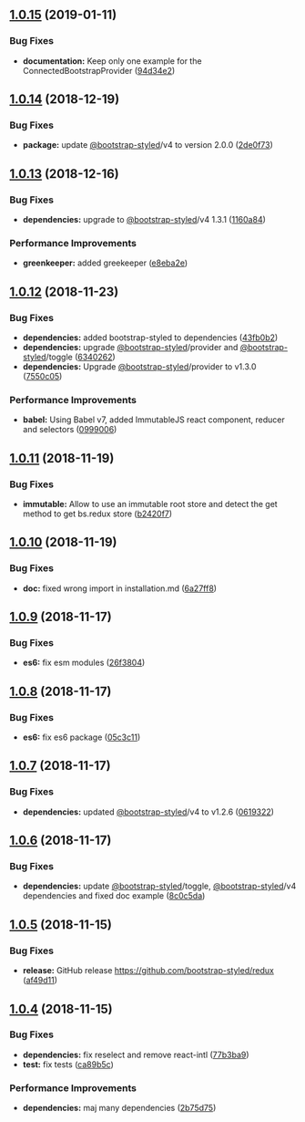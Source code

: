 ## [1.0.15](https://github.com/bootstrap-styled/redux/compare/v1.0.14...v1.0.15) (2019-01-11)


### Bug Fixes

* **documentation:** Keep only one example for the ConnectedBootstrapProvider ([94d34e2](https://github.com/bootstrap-styled/redux/commit/94d34e2))

## [1.0.14](https://github.com/bootstrap-styled/redux/compare/v1.0.13...v1.0.14) (2018-12-19)


### Bug Fixes

* **package:** update [@bootstrap-styled](https://github.com/bootstrap-styled)/v4 to version 2.0.0 ([2de0f73](https://github.com/bootstrap-styled/redux/commit/2de0f73))

## [1.0.13](https://github.com/bootstrap-styled/redux/compare/v1.0.12...v1.0.13) (2018-12-16)


### Bug Fixes

* **dependencies:** upgrade to [@bootstrap-styled](https://github.com/bootstrap-styled)/v4 1.3.1 ([1160a84](https://github.com/bootstrap-styled/redux/commit/1160a84))


### Performance Improvements

* **greenkeeper:** added greekeeper ([e8eba2e](https://github.com/bootstrap-styled/redux/commit/e8eba2e))

## [1.0.12](https://github.com/bootstrap-styled/redux/compare/v1.0.11...v1.0.12) (2018-11-23)


### Bug Fixes

* **dependencies:** added bootstrap-styled to dependencies ([43fb0b2](https://github.com/bootstrap-styled/redux/commit/43fb0b2))
* **dependencies:** upgrade [@bootstrap-styled](https://github.com/bootstrap-styled)/provider and [@bootstrap-styled](https://github.com/bootstrap-styled)/toggle ([6340262](https://github.com/bootstrap-styled/redux/commit/6340262))
* **dependencies:** Upgrade [@bootstrap-styled](https://github.com/bootstrap-styled)/provider to v1.3.0 ([7550c05](https://github.com/bootstrap-styled/redux/commit/7550c05))


### Performance Improvements

* **babel:** Using Babel v7, added ImmutableJS react component, reducer and selectors ([0999006](https://github.com/bootstrap-styled/redux/commit/0999006))

## [1.0.11](https://github.com/bootstrap-styled/redux/compare/v1.0.10...v1.0.11) (2018-11-19)


### Bug Fixes

* **immutable:** Allow to use an immutable root store and detect the get method to get bs.redux store ([b2420f7](https://github.com/bootstrap-styled/redux/commit/b2420f7))

## [1.0.10](https://github.com/bootstrap-styled/redux/compare/v1.0.9...v1.0.10) (2018-11-19)


### Bug Fixes

* **doc:** fixed wrong import in installation.md ([6a27ff8](https://github.com/bootstrap-styled/redux/commit/6a27ff8))

## [1.0.9](https://github.com/bootstrap-styled/redux/compare/v1.0.8...v1.0.9) (2018-11-17)


### Bug Fixes

* **es6:** fix esm modules ([26f3804](https://github.com/bootstrap-styled/redux/commit/26f3804))

## [1.0.8](https://github.com/bootstrap-styled/redux/compare/v1.0.7...v1.0.8) (2018-11-17)


### Bug Fixes

* **es6:** fix es6 package ([05c3c11](https://github.com/bootstrap-styled/redux/commit/05c3c11))

## [1.0.7](https://github.com/bootstrap-styled/redux/compare/v1.0.6...v1.0.7) (2018-11-17)


### Bug Fixes

* **dependencies:** updated [@bootstrap-styled](https://github.com/bootstrap-styled)/v4 to v1.2.6 ([0619322](https://github.com/bootstrap-styled/redux/commit/0619322))

## [1.0.6](https://github.com/bootstrap-styled/redux/compare/v1.0.5...v1.0.6) (2018-11-17)


### Bug Fixes

* **dependencies:** update [@bootstrap-styled](https://github.com/bootstrap-styled)/toggle, [@bootstrap-styled](https://github.com/bootstrap-styled)/v4 dependencies and fixed doc example ([8c0c5da](https://github.com/bootstrap-styled/redux/commit/8c0c5da))

## [1.0.5](https://github.com/bootstrap-styled/redux/compare/v1.0.4...v1.0.5) (2018-11-15)


### Bug Fixes

* **release:** GitHub release https://github.com/bootstrap-styled/redux ([af49d11](https://github.com/bootstrap-styled/redux/commit/af49d11))

## [1.0.4](https://module.kopaxgroup.com/bootstrap-styled/bootstrap-styled-redux/compare/v1.0.3...v1.0.4) (2018-11-15)


### Bug Fixes

* **dependencies:** fix reselect and remove react-intl ([77b3ba9](https://module.kopaxgroup.com/bootstrap-styled/bootstrap-styled-redux/commit/77b3ba9))
* **test:** fix tests ([ca89b5c](https://module.kopaxgroup.com/bootstrap-styled/bootstrap-styled-redux/commit/ca89b5c))


### Performance Improvements

* **dependencies:** maj many dependencies ([2b75d75](https://module.kopaxgroup.com/bootstrap-styled/bootstrap-styled-redux/commit/2b75d75))
